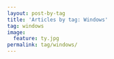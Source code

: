 ```yaml
---
layout: post-by-tag
title: 'Articles by tag: Windows'
tag: windows
image:
  feature: ty.jpg
permalink: tag/windows/
---
```

